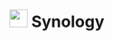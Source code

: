 # <img src="https://fileres.synology.com/images/common/favicon/syno/icon-180x180.png" width="32"/> Synology
